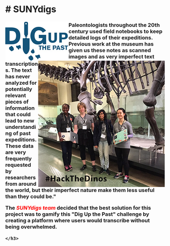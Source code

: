 <h1># SUNYdigs</h1>

<h3><p><img src="/UX/images/digs_logo.jpg" align="left"><img src="/UX/images/team.jpg" align="right">Paleontologists throughout the 20th century used field notebooks to keep detailed logs of their expeditions. Previous work at the museum has given us these notes as scanned images and as very imperfect text transcriptions. The text has never analyzed for potentially relevant pieces of information that could lead to new understanding of past expeditions. These data are very frequently requested by researchers from around the world, but their imperfect nature make them less useful than they could be."</p>
     <p>  The <i><font color="#ff0000">SUNYdigs team</font></i> decided that the best solution for this project was to gamify this "Dig Up the Past" challenge by creating a platform where users would transcribe without being overwhelmed.</p> 
	 
	</h3> 
